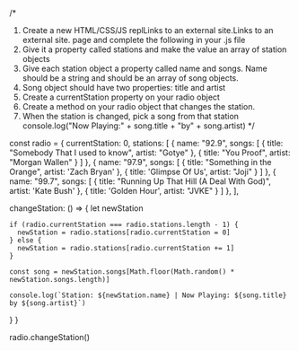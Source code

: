 /*
1. Create a new HTML/CSS/JS replLinks to an external site.Links to an external site. page and complete the following in your .js file
2. Give it a property called stations and make the value an array of station objects
3. Give each station object a property called name and songs. Name should be a string and should be an array of song objects.
4. Song object should have two properties: title and artist
5. Create a currentStation property on your radio object
6. Create a method on your radio object that changes the station. 
7. When the station is changed, pick a song from that station console.log("Now Playing:" + song.title + "by" + song.artist)
*/

const radio = {
  currentStation: 0,
  stations: [
    {
      name: "92.9",
      songs: [
        {
          title: "Somebody That I used to know",
          artist: "Gotye"
        },
        {
          title: "You Proof",
          artist: "Morgan Wallen"
        }
      ]
    },
    {
      name: "97.9",
      songs: [
        {
          title: "Something in the Orange",
          artist: 'Zach Bryan'
        },
        {
          title: 'Glimpse Of Us',
          artist: "Joji"
        }
      ]
    },
    {
      name: "99.7",
      songs: [
        {
          title: "Running Up That Hill (A Deal With God)",
          artist: 'Kate Bush'
        },
        {
          title: 'Golden Hour',
          artist: "JVKE"
        }
      ]
    },
  ],
  
  changeStation: () => {
    let newStation 

    if (radio.currentStation === radio.stations.length - 1) {
      newStation = radio.stations[radio.currentStation = 0]
    } else {
      newStation = radio.stations[radio.currentStation += 1]
    }
    
    const song = newStation.songs[Math.floor(Math.random() * newStation.songs.length)]

    console.log(`Station: ${newStation.name} | Now Playing: ${song.title} by ${song.artist}`)
  }
}

radio.changeStation() 
